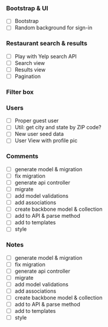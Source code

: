 ### Bootstrap & UI
- [ ] Bootstrap
- [ ] Random background for sign-in

### Restaurant search & results
- [ ] Play with Yelp search API
- [ ] Search view
- [ ] Results view
- [ ] Pagination

### Filter box

### Users
- [ ] Proper guest user
- [ ] Util: get city and state by ZIP code?
- [ ] New user seed data
- [ ] User View with profile pic

### Comments
 - [ ] generate model & migration
 - [ ] fix migration
 - [ ] generate api controller
 - [ ] migrate
 - [ ] add model validations
 - [ ] add associations
 - [ ] create backbone model & collection
 - [ ] add to API & parse method
 - [ ] add to templates
 - [ ] style

### Notes
- [ ] generate model & migration
- [ ] fix migration
- [ ] generate api controller
- [ ] migrate
- [ ] add model validations
- [ ] add associations
- [ ] create backbone model & collection
- [ ] add to API & parse method
- [ ] add to templates
- [ ] style
